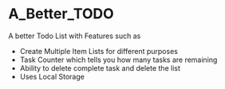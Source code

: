 # A_Better_TODO
A better Todo List with Features such as
- Create Multiple Item Lists for different purposes
- Task Counter which tells you how many tasks are remaining
- Ability to delete complete task and delete the list
- Uses Local Storage
